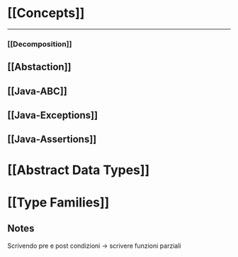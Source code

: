 # [[Concepts]]

---
### [[Decomposition]]

## [[Abstaction]]

## [[Java-ABC]]

## [[Java-Exceptions]]

## [[Java-Assertions]]

# [[Abstract Data Types]]

# [[Type Families]]

## Notes
Scrivendo pre e post condizioni -> scrivere funzioni parziali 

